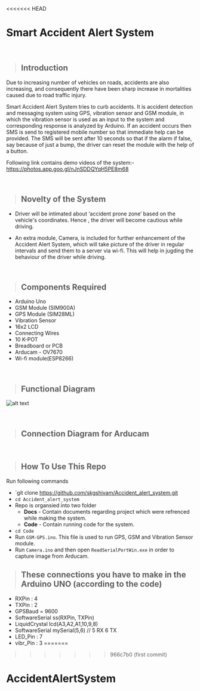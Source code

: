 <<<<<<< HEAD
# Smart Accident Alert System
&nbsp;
> ## Introduction

Due to increasing number of vehicles on roads, accidents are also increasing, and consequently there have been sharp increase in mortalities caused due to road traffic injury.

Smart Accident Alert System tries to curb accidents. It is accident detection and messaging system using GPS, vibration sensor and GSM module, in which the vibration sensor is used as an input to the system and corresponding response is analyzed by Arduino. If an accident occurs then SMS is send to registered mobile number so that immediate help can be provided.
The SMS will be sent after 10 seconds so that if the alarm if false, say because of just a bump, the driver can reset the module with the help of a button.

Following link contains demo videos of the system:-<br />
https://photos.app.goo.gl/nJnSDDQYqH5PE8m68

&nbsp;
> ## Novelty of the System

* Driver will be intimated about ‘accident prone zone’ based on the vehicle's coordinates. Hence , the driver will become cautious while driving. 

* An extra module, Camera, is included for further enhancement of the Accident Alert System, which will take picture of the driver in regular intervals and send them to a server via wi-fi. This will help in jugding the behaviour of the driver while driving.

&nbsp;
> ## Components Required

* Arduino Uno
* GSM Module (SIM900A)
* GPS Module (SIM28ML)
* Vibration Sensor
* 16x2 LCD
* Connecting Wires
* 10 K-POT
* Breadboard or PCB
* Arducam - OV7670
* Wi-fi module(ESP8266)


&nbsp;
> ## Functional Diagram

![alt text](https://github.com/Vineet-Sharma29/Accident_alert_system/blob/master/Docs/Functional-Diagram.PNG?style=centerme)


&nbsp;
> ## Connection Diagram for Arducam



&nbsp;
> ## How To Use This Repo

Run following commands

* `git clone https://github.com/skgshivam/Accident_alert_system.git
* `cd Accident_alert_system`
* Repo is organsied into two folder
  * __Docs__ - Contain documents regarding project which were refrenced while making the system.
  * __Code__ - Contain running code for the system.
* `cd Code`
* Run `GSM-GPS.ino`. This file is used to run GPS, GSM and Vibration Sensor module.
* Run `Camera.ino` and then open `ReadSerialPortWin.exe` in order to capture image from Arducam.

> ## These connections you have to make in the Arduino UNO (according to the code)
* RXPin : 4
* TXPin : 2
* GPSBaud = 9600
* SoftwareSerial ss(RXPin, TXPin)
* LiquidCrystal lcd(A3,A2,A1,10,9,8)
* SoftwareSerial mySerial(5,6) // 5 RX 6 TX
* LED_Pin : 7
* vibr_Pin : 3
=======
>>>>>>> 966c7b0 (first commit)
# AccidentAlertSystem
